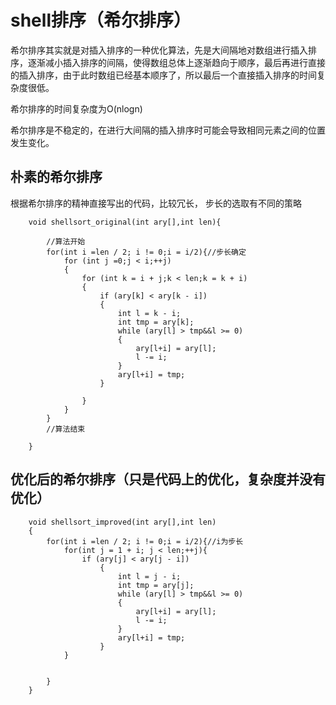 # shell排序（希尔排序）

希尔排序其实就是对插入排序的一种优化算法，先是大间隔地对数组进行插入排序，逐渐减小插入排序的间隔，使得数组总体上逐渐趋向于顺序，最后再进行直接的插入排序，由于此时数组已经基本顺序了，所以最后一个直接插入排序的时间复杂度很低。

希尔排序的时间复杂度为O(nlogn)

希尔排序是不稳定的，在进行大间隔的插入排序时可能会导致相同元素之间的位置发生变化。


## 朴素的希尔排序

根据希尔排序的精神直接写出的代码，比较冗长，
步长的选取有不同的策略

```
    void shellsort_original(int ary[],int len){
	
        //算法开始
        for(int i =len / 2; i != 0;i = i/2){//步长确定
            for (int j =0;j < i;++j)
            {
                for (int k = i + j;k < len;k = k + i)
                {
                    if (ary[k] < ary[k - i])
                    {
                        int l = k - i;
                        int tmp = ary[k];
                        while (ary[l] > tmp&&l >= 0)
                        {
                            ary[l+i] = ary[l];
                            l -= i;
                        }
                        ary[l+i] = tmp;
                    }
                    
                }
            }
        }
        //算法结束
    
    }
```

## 优化后的希尔排序（只是代码上的优化，复杂度并没有优化）

```
    void shellsort_improved(int ary[],int len)
    {
        for(int i =len / 2; i != 0;i = i/2){//i为步长
            for(int j = 1 + i; j < len;++j){
                if (ary[j] < ary[j - i])
                    {
                        int l = j - i;
                        int tmp = ary[j];
                        while (ary[l] > tmp&&l >= 0)
                        {
                            ary[l+i] = ary[l];
                            l -= i;
                        }
                        ary[l+i] = tmp;
                    }
            }
        
        
        }
    }

```